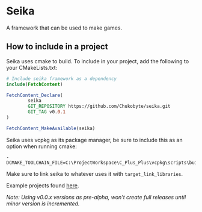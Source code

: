 # Seika

A framework that can be used to make games.

## How to include in a project

Seika uses cmake to build.  To include in your project, add the following to your CMakeLists.txt:
```cmake
# Include seika framework as a dependency
include(FetchContent)

FetchContent_Declare(
        seika
        GIT_REPOSITORY https://github.com/Chukobyte/seika.git
        GIT_TAG v0.0.1
)

FetchContent_MakeAvailable(seika)
```

Seika uses vcpkg as its package manager, be sure to include this as an option when running cmake:
```
-DCMAKE_TOOLCHAIN_FILE=C:\ProjectWorkspace\C_Plus_Plus\vcpkg\scripts\buildsystems\vcpkg.cmake
```

Make sure to link seika to whatever uses it with `target_link_libraries`.

Example projects found [here](https://github.com/Chukobyte/seika-examples).

*Note: Using v0.0.x versions as pre-alpha, won't create full releases until minor version is incremented.*
